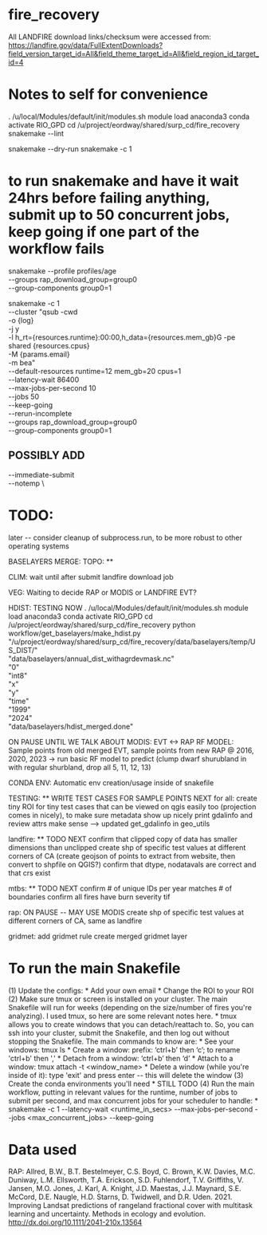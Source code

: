# fire_recovery

All LANDFIRE download links/checksum were accessed from: https://landfire.gov/data/FullExtentDownloads?field_version_target_id=All&field_theme_target_id=All&field_region_id_target_id=4 


# Notes to self for convenience
. /u/local/Modules/default/init/modules.sh
module load anaconda3
conda activate RIO_GPD
cd /u/project/eordway/shared/surp_cd/fire_recovery
snakemake --lint


snakemake --dry-run
snakemake -c 1
# to run snakemake and have it wait 24hrs before failing anything, submit up to 50 concurrent jobs, keep going if one part of the workflow fails
snakemake --profile profiles/age \
          --groups rap_download_group=group0 \
          --group-components group0=1


snakemake -c 1 \
--cluster "qsub -cwd \
             -o {log} \
             -j y \
             -l h_rt={resources.runtime}:00:00,h_data={resources.mem_gb}G -pe shared {resources.cpus} \
             -M {params.email} \
             -m bea" \
--default-resources runtime=12 mem_gb=20 cpus=1 \
--latency-wait 86400 \
--max-jobs-per-second 10 \
--jobs 50 \
--keep-going \
--rerun-incomplete \
--groups rap_download_group=group0 \
--group-components group0=1

## POSSIBLY ADD
--immediate-submit \
--notemp \

# TODO:
later -- consider cleanup of subprocess.run, to be more robust to other operating systems


BASELAYERS MERGE:
TOPO: **

CLIM: wait until after submit landfire download job

VEG: Waiting to decide RAP or MODIS or LANDFIRE EVT?

HDIST: TESTING NOW
. /u/local/Modules/default/init/modules.sh
module load anaconda3
conda activate RIO_GPD
cd /u/project/eordway/shared/surp_cd/fire_recovery
python workflow/get_baselayers/make_hdist.py \
    "/u/project/eordway/shared/surp_cd/fire_recovery/data/baselayers/temp/US_DIST/" \
    "data/baselayers/annual_dist_withagrdevmask.nc" \
    "0" \
    "int8" \
    "x" \
    "y" \
    "time" \
    "1999" \
    "2024" \
    "data/baselayers/hdist_merged.done"



ON PAUSE UNTIL WE TALK ABOUT MODIS: EVT <-> RAP RF MODEL:
Sample points from old merged EVT, sample points from new RAP @ 2016, 2020, 2023 -> run basic RF model to predict (clump dwarf shurubland in with regular shurbland, drop all 5, 11, 12, 13)


CONDA ENV:
Automatic env creation/usage inside of snakefile


TESTING: ** WRITE TEST CASES FOR SAMPLE POINTS NEXT
for all: 
create tiny ROI for tiny test cases that can be viewed on qgis easily too (projection comes in nicely), to make sure metadata show up nicely
print gdalinfo and review attrs make sense --> updated get_gdalinfo in geo_utils

landfire: ** TODO NEXT
confirm that clipped copy of data has smaller dimensions than unclipped
create shp of specific test values at different corners of CA (create geojson of points to extract from website, then convert to shpfile on QGIS?)
confirm that dtype, nodatavals are correct and that crs exist

mtbs: ** TODO NEXT
confirm # of unique IDs per year matches # of boundaries
confirm all fires have burn severity tif

rap: ON PAUSE -- MAY USE MODIS
create shp of specific test values at different corners of CA, same as landfire

gridmet:
add gridmet rule
create merged gridmet layer


# To run the main Snakefile
(1) Update the configs:
    * Add your own email
    * Change the ROI to your ROI
(2) Make sure tmux or screen is installed on your cluster. The main Snakefile will run for weeks (depending on the size/number of fires you're analyzing). I used tmux, so here are some relevant notes here.
    * tmux allows you to create windows that you can detach/reattach to. So, you can ssh into your cluster, submit the Snakefile, and then log out without stopping the Snakefile. The main commands to know are:
        * See your windows: tmux ls
        * Create a window:  prefix: ‘ctrl+b’ then ‘c’; to rename 'ctrl+b' then ','
        * Detach from a window: ‘ctrl+b’ then ‘d’
        * Attach to a window: tmux attach -t <window_name>
        * Delete a window (while you're inside of it): type 'exit' and press enter -- this will delete the window
(3) Create the conda environments you'll need 
    * STILL TODO
(4) Run the main workflow, putting in relevant values for the runtime, number of jobs to submit per second, and max concurrent jobs for your scheduler to handle:
    * snakemake -c 1 --latency-wait <runtime_in_secs> --max-jobs-per-second <n> --jobs <max_concurrent_jobs> --keep-going


# Data used
RAP: Allred, B.W., B.T. Bestelmeyer, C.S. Boyd, C. Brown, K.W. Davies, M.C. Duniway,
L.M. Ellsworth, T.A. Erickson, S.D. Fuhlendorf, T.V. Griffiths, V. Jansen, M.O.
Jones, J. Karl, A. Knight, J.D. Maestas, J.J. Maynard, S.E. McCord, D.E. Naugle,
H.D. Starns, D. Twidwell, and D.R. Uden. 2021. Improving Landsat predictions of
rangeland fractional cover with multitask learning and uncertainty. Methods in
ecology and evolution. http://dx.doi.org/10.1111/2041-210x.13564